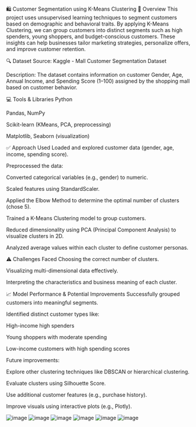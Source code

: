 🛍️ Customer Segmentation using K-Means Clustering
📌 Overview
This project uses unsupervised learning techniques to segment customers based on demographic and behavioral traits. By applying K-Means Clustering, we can group customers into distinct segments such as high spenders, young shoppers, and budget-conscious customers. These insights can help businesses tailor marketing strategies, personalize offers, and improve customer retention.

🔍 Dataset
Source: Kaggle - Mall Customer Segmentation Dataset

Description: The dataset contains information on customer Gender, Age, Annual Income, and Spending Score (1–100) assigned by the shopping mall based on customer behavior.

💻 Tools & Libraries
Python

Pandas, NumPy

Scikit-learn (KMeans, PCA, preprocessing)

Matplotlib, Seaborn (visualization)

✅ Approach Used
Loaded and explored customer data (gender, age, income, spending score).

Preprocessed the data:

Converted categorical variables (e.g., gender) to numeric.

Scaled features using StandardScaler.

Applied the Elbow Method to determine the optimal number of clusters (chose 5).

Trained a K-Means Clustering model to group customers.

Reduced dimensionality using PCA (Principal Component Analysis) to visualize clusters in 2D.

Analyzed average values within each cluster to define customer personas.

⚠️ Challenges Faced
Choosing the correct number of clusters.

Visualizing multi-dimensional data effectively.

Interpreting the characteristics and business meaning of each cluster.

📈 Model Performance & Potential Improvements
Successfully grouped customers into meaningful segments.

Identified distinct customer types like:

High-income high spenders

Young shoppers with moderate spending

Low-income customers with high spending scores

Future improvements:

Explore other clustering techniques like DBSCAN or hierarchical clustering.

Evaluate clusters using Silhouette Score.

Use additional customer features (e.g., purchase history).

Improve visuals using interactive plots (e.g., Plotly).

![image](https://github.com/user-attachments/assets/6f5cf210-e0b4-454a-8ed0-18ca8c5d6802)
![image](https://github.com/user-attachments/assets/df745f6a-fe4c-469b-b54e-4a70df789779)
![image](https://github.com/user-attachments/assets/dbf5543b-21ff-42c2-811f-4a1f07ac405d)
![image](https://github.com/user-attachments/assets/e91e1f30-44e7-4959-8cd9-fc3f69fb64d0)
![image](https://github.com/user-attachments/assets/b0708122-1c64-4567-a70d-4bd2827bb849)
![image](https://github.com/user-attachments/assets/0aaf9052-d00e-4bdb-96da-cb840d251eab)

